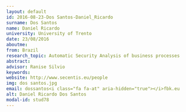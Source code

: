 ```yaml
---
layout: default 
id: 2016-08-23-Dos Santos-Daniel_Ricardo
surname: Dos Santos
name: Daniel Ricardo
university: University of Trento
date: 23/08/2016
aboutme: 
from: Brazil
research_topic: Automatic Security Analysis of business processes
abstract: 
advisor: Ranise Silvio
keywords: 
website: http://www.secentis.eu/people
img: dos santos.jpg
email: dossantos<i class="fa fa-at" aria-hidden="true"></i>fbk.eu
alt: Daniel Ricardo Dos Santos
modal-id: stud78
---
```

